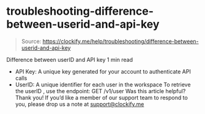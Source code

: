# troubleshooting-difference-between-userid-and-api-key

> Source: https://clockify.me/help/troubleshooting/difference-between-userid-and-api-key

Difference between userID and API key
1 min read
- API Key: A unique key generated for your account to authenticate API calls
- UserID: A unique identifier for each user in the workspace
To retrieve the userID
, use the endpoint:
GET /v1/user
Was this article helpful?
Thank you! If you’d like a member of our support team to respond to you, please drop us a note at support@clockify.me